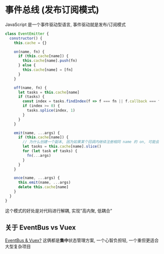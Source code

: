 # 事件总线 (发布订阅模式)
JavaScript 是一个事件驱动型语言, 事件驱动就是发布/订阅模式
```js
class EventEmitter {
  constructor() {
    this.cache = {}

    on(name, fn) {
      if (this.cache[name]) {
        this.cache[name].push(fn)
      } else {
        this.cache[name] = [fn]
      }
    }

    off(name, fn) {
      let tasks = this.cache[name]
      if (tasks) {
        const index = tasks.findIndex(f => f === fn || f.callback === fn)
        if (index >= 0) {
          tasks.splice(index, 1)
        }
      }
    }

    emit(name, ...args) {
      if (this.cache[name]) {
        // 为什么创建一个副本, 因为如果某个回调内继续注册相同 name 的 on, 可能会造成死循环
        let tasks = this.cache[name].slice()
        for (let task of tasks) {
          fn(...args)
        }
      }
    }

    once(name, ...args) {
      this.emit(name, ...args)
      delete this.cache[name]
    }
  }
}
```
这个模式的好处是对代码进行解耦, 实现"高内聚, 低耦合"

## 关于 EventBus vs Vuex
[EventBus & Vuex?](https://juejin.cn/post/6844903733256519694)
这俩都是**集中**状态管理方案, 一个心智负担轻, 一个重但更适合大型复杂项目
